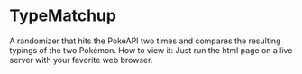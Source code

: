 # TypeMatchup
A randomizer that hits the PokéAPI two times and compares the resulting typings of the two Pokémon.
How to view it: Just run the html page on a live server with your favorite web browser.
